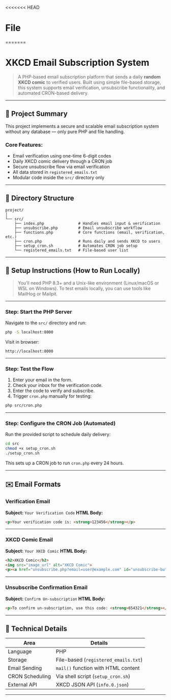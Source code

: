 <<<<<<< HEAD
# File
=======


# XKCD Email Subscription System

> A PHP-based email subscription platform that sends a daily **random XKCD comic** to verified users. Built using simple file-based storage, this system supports email verification, unsubscribe functionality, and automated CRON-based delivery.

---

## 📌 Project Summary

This project implements a secure and scalable email subscription system without any database — only pure PHP and file handling.

### Core Features:

* Email verification using one-time 6-digit codes
* Daily XKCD comic delivery through a CRON job
* Secure unsubscribe flow via email verification
* All data stored in `registered_emails.txt`
* Modular code inside the `src/` directory only

---

## 📁 Directory Structure

```
project/
│
└── src/
    ├── index.php               # Handles email input & verification
    ├── unsubscribe.php         # Email unsubscribe workflow
    ├── functions.php           # Core functions (email, verification, etc.)
    ├── cron.php                # Runs daily and sends XKCD to users
    ├── setup_cron.sh           # Automates CRON job setup
    └── registered_emails.txt   # File-based user list
```

---

## 🔧 Setup Instructions (How to Run Locally)

> You’ll need PHP 8.3+ and a Unix-like environment (Linux/macOS or WSL on Windows). To test emails locally, you can use tools like MailHog or Mailpit.

---

### Step: Start the PHP Server

Navigate to the `src/` directory and run:

```bash
php -S localhost:8000
```

Visit in browser:

```
http://localhost:8000
```

---

### Step: Test the Flow

1. Enter your email in the form.
2. Check your inbox for the verification code.
3. Enter the code to verify and subscribe.
4. Trigger `cron.php` manually for testing:

```bash
php src/cron.php
```

---

### Step: Configure the CRON Job (Automated)

Run the provided script to schedule daily delivery:

```bash
cd src
chmod +x setup_cron.sh
./setup_cron.sh
```

This sets up a CRON job to run `cron.php` every 24 hours.

---

## ✉️ Email Formats

### Verification Email

**Subject:** `Your Verification Code`
**HTML Body:**

```html
<p>Your verification code is: <strong>123456</strong></p>
```

---

### XKCD Comic Email

**Subject:** `Your XKCD Comic`
**HTML Body:**

```html
<h2>XKCD Comic</h2>
<img src="image_url" alt="XKCD Comic">
<p><a href="unsubscribe.php?email=user@example.com" id="unsubscribe-button">Unsubscribe</a></p>
```

---

### Unsubscribe Confirmation Email

**Subject:** `Confirm Un-subscription`
**HTML Body:**

```html
<p>To confirm un-subscription, use this code: <strong>654321</strong></p>
```

---

## 🧩 Technical Details

| Area            | Details                              |
| --------------- | ------------------------------------ |
| Language        | PHP                                  |
| Storage         | File-based (`registered_emails.txt`) |
| Email Sending   | `mail()` function with HTML content  |
| CRON Scheduling | Via shell script (`setup_cron.sh`)   |
| External API    | XKCD JSON API (`info.0.json`)        |

---